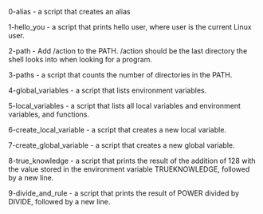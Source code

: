0-alias - a script that creates an alias

1-hello_you - a script that prints hello user, where user is the current Linux user.

2-path - Add /action to the PATH. /action should be the last directory the shell looks into when looking for a program.

3-paths - a script that counts the number of directories in the PATH.

4-global_variables - a script that lists environment variables.

5-local_variables - a script that lists all local variables and environment variables, and functions.

6-create_local_variable - a script that creates a new local variable.

7-create_global_variable - a script that creates a new global variable.

8-true_knowledge - a script that prints the result of the addition of 128 with the value stored in the environment variable TRUEKNOWLEDGE, followed by a new line.

9-divide_and_rule - a script that prints the result of POWER divided by DIVIDE, followed by a new line.


